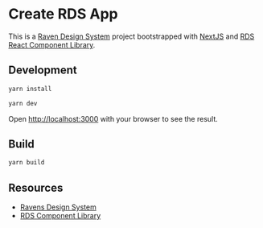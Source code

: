 # Create RDS App 

This is a [Raven Design System](https://ravendesignsystem.github.io/rds/) project bootstrapped with [NextJS](https://github.com/vercel/next.js/) and [RDS React Component Library](https://github.com/cuweb/rds-beta).


## Development 

```bash
yarn install
```

```bash
yarn dev
```

Open [http://localhost:3000](http://localhost:3000) with your browser to see the result.


## Build 

```bash
yarn build
```

## Resources

- [Ravens Design System](https://ravendesignsystem.github.io/)
- [RDS Component Library](https://github.com/cuweb/rds-beta)

